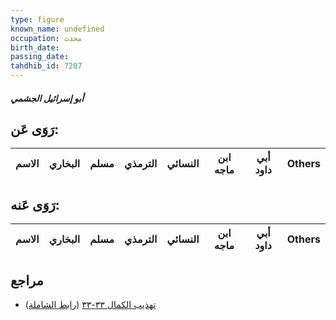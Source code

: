 ```yaml
---
type: figure
known_name: undefined
occupation: محدث
birth_date:
passing_date:
tahdhib_id: 7207
---
```

##### أبو إسرائيل الجشمي

## رَوَى عَن:
| الاسم | البخاري | مسلم | الترمذي | النسائي | ابن ماجه | أبي داود | Others |
| ----- | ------- | ---- | ------- | ------- | -------- | -------- | ------ |
## رَوَى عَنه:
| الاسم | البخاري | مسلم | الترمذي | النسائي | ابن ماجه | أبي داود | Others |
| ----- | ------- | ---- | ------- | ------- | -------- | -------- | ------ |
## مراجع
- [تهذيب الكمال ٣٣-٣٣](obsidian://open?vault=Tahdhib-al-Kamal&file=Figures/٧٢٠٧-أبو%20إسرائيل%20الجشمي) ([رابط الشاملة](https://shamela.ws/book/3722/17704))
